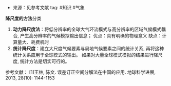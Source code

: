 - 来源：见参考文献
tag: #知识 #气象 

**降尺度的方法**分类
1. **动力降尺度法**：将低分辨率的全球大气环流模式与高分辨率的区域气候模式耦合, 产生高分辨率的气候模拟输出信息；
	优点：具有明确的物理意义
	缺点：计算量大、耗费机时
2. **统计降尺度**：建立大尺度气候要素与局地气候要素之间的统计关系, 再将这种统计关系应用于全球模式的输出。
	如果对大量全球模式模拟的结果进行降尺度, 统计方法是切实可行的。 

参考文献：
[1]王林, 陈文. 误差订正空间分解法在中国的应用. 地球科学进展, 2013, 28(10): 1144-1153